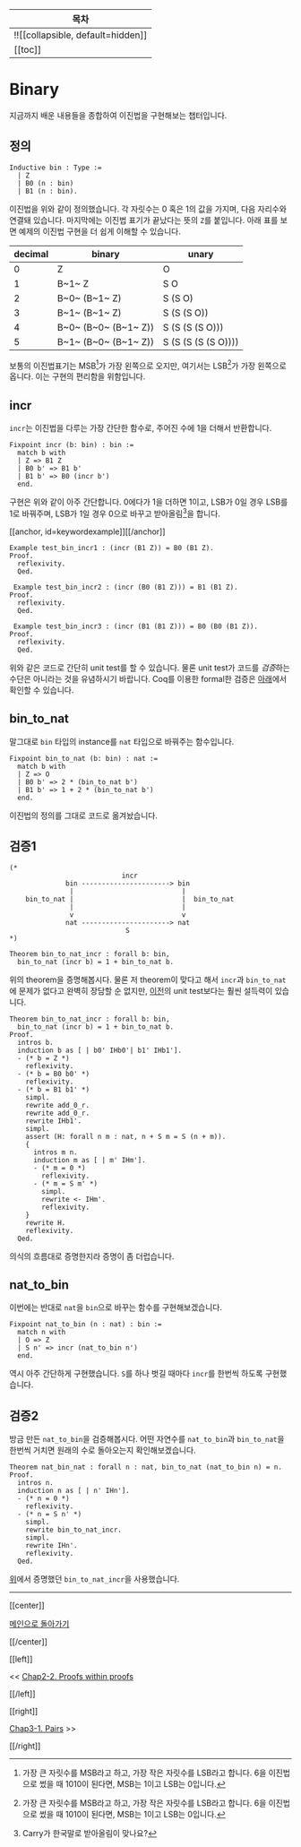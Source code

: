 | 목차 |
|-------------------|
|!![[collapsible, default=hidden]]  |
|[[toc]]|

# Binary

지금까지 배운 내용들을 종합하여 이진법을 구현해보는 챕터입니다.

## 정의

```coq, line_num
Inductive bin : Type :=
  | Z
  | B0 (n : bin)
  | B1 (n : bin).
```

이진법을 위와 같이 정의했습니다. 각 자릿수는 0 혹은 1의 값을 가지며, 다음 자리수와 연결돼 있습니다. 마지막에는 이진법 표기가 끝났다는 뜻의 `Z`를 붙입니다. 아래 표를 보면 예제의 이진법 구현을 더 쉽게 이해할 수 있습니다.

| decimal | binary                | unary                  |
|---------|-----------------------|------------------------|
| 0       | Z                     | O                      |
| 1       | B~1~ Z                | S O                    |
| 2       | B~0~ (B~1~ Z)         | S (S O)                |
| 3       | B~1~ (B~1~ Z)         | S (S (S O))            |
| 4       | B~0~ (B~0~ (B~1~ Z))  | S (S (S (S O)))        |
| 5       | B~1~ (B~0~ (B~1~ Z))  | S (S (S (S (S O))))    |

보통의 이진법표기는 MSB[^sb]가 가장 왼쪽으로 오지만, 여기서는 LSB[^sb]가 가장 왼쪽으로 옵니다. 이는 구현의 편리함을 위함입니다.

[^sb]: 가장 큰 자릿수를 MSB라고 하고, 가장 작은 자릿수를 LSB라고 합니다. 6을 이진법으로 썼을 때 1010이 된다면, MSB는 1이고 LSB는 0입니다.

## incr

`incr`는 이진법을 다루는 가장 간단한 함수로, 주어진 수에 1을 더해서 반환합니다.

```coq, line_num
Fixpoint incr (b: bin) : bin :=
  match b with
  | Z => B1 Z
  | B0 b' => B1 b'
  | B1 b' => B0 (incr b')
  end.
```

구현은 위와 같이 아주 간단합니다. 0에다가 1을 더하면 1이고, LSB가 0일 경우 LSB를 1로 바꿔주며, LSB가 1일 경우 0으로 바꾸고 받아올림[^carry]을 합니다.

[^carry]: Carry가 한국말로 받아올림이 맞나요?

[[anchor, id=keywordexample]][[/anchor]]

```coq, line_num
Example test_bin_incr1 : (incr (B1 Z)) = B0 (B1 Z).
Proof.
  reflexivity.
  Qed.

 Example test_bin_incr2 : (incr (B0 (B1 Z))) = B1 (B1 Z).
Proof.
  reflexivity.
  Qed.

 Example test_bin_incr3 : (incr (B1 (B1 Z))) = B0 (B0 (B1 Z)).
Proof.
  reflexivity.
  Qed.
```

위와 같은 코드로 간단히 unit test를 할 수 있습니다. 물론 unit test가 코드를 *검증*하는 수단은 아니라는 것을 유념하시기 바랍니다. Coq를 이용한 formal한 검증은 [아래](#검증1)에서 확인할 수 있습니다.

## bin_to_nat

말그대로 `bin` 타입의 instance를 `nat` 타입으로 바꿔주는 함수입니다.

```coq, line_num
Fixpoint bin_to_nat (b: bin) : nat :=
  match b with
  | Z => O
  | B0 b' => 2 * (bin_to_nat b')
  | B1 b' => 1 + 2 * (bin_to_nat b')
  end.
```

이진법의 정의를 그대로 코드로 옮겨놨습니다.

## 검증1

```coq, line_num
(*
                            incr
              bin ----------------------> bin
               |                           |
    bin_to_nat |                           |  bin_to_nat
               |                           |
               v                           v
              nat ----------------------> nat
                             S
*)

Theorem bin_to_nat_incr : forall b: bin,
  bin_to_nat (incr b) = 1 + bin_to_nat b.
```

위의 theorem을 증명해봅시다. 물론 저 theorem이 맞다고 해서 `incr`과 `bin_to_nat`에 문제가 없다고 완벽히 장담할 순 없지만, [이전](#keywordexample)의 unit test보다는 훨씬 설득력이 있습니다.

```coq, line_num
Theorem bin_to_nat_incr : forall b: bin,
  bin_to_nat (incr b) = 1 + bin_to_nat b.
Proof.
  intros b.
  induction b as [ | b0' IHb0'| b1' IHb1'].
  - (* b = Z *)
    reflexivity.
  - (* b = B0 b0' *)
    reflexivity.
  - (* b = B1 b1' *)
    simpl.
    rewrite add_0_r.
    rewrite add_0_r.
    rewrite IHb1'.
    simpl.
    assert (H: forall n m : nat, n + S m = S (n + m)).
    {
      intros m n.
      induction m as [ | m' IHm'].
      - (* m = 0 *)
        reflexivity.
      - (* m = S m' *)
        simpl.
        rewrite <- IHm'.
        reflexivity.
    }
    rewrite H.
    reflexivity.
  Qed.
```

의식의 흐름대로 증명한지라 증명이 좀 더럽습니다.

## nat_to_bin

이번에는 반대로 `nat`을 `bin`으로 바꾸는 함수를 구현해보겠습니다.

```coq, line_num
Fixpoint nat_to_bin (n : nat) : bin :=
  match n with
  | O => Z
  | S n' => incr (nat_to_bin n')
  end.
```

역시 아주 간단하게 구현했습니다. `S`를 하나 벗길 때마다 `incr`를 한번씩 하도록 구현했습니다.

## 검증2

방금 만든 `nat_to_bin`을 검증해봅시다. 어떤 자연수를 `nat_to_bin`과 `bin_to_nat`을 한번씩 거치면 원래의 수로 돌아오는지 확인해보겠습니다.

```coq, line_num
Theorem nat_bin_nat : forall n : nat, bin_to_nat (nat_to_bin n) = n.
Proof.
  intros n.
  induction n as [ | n' IHn'].
  - (* n = 0 *)
    reflexivity.
  - (* n = S n' *)
    simpl.
    rewrite bin_to_nat_incr.
    simpl.
    rewrite IHn'.
    reflexivity.
  Qed.
```

[위](검증1)에서 증명했던 `bin_to_nat_incr`을 사용했습니다.

---

[[center]]

[메인으로 돌아가기](index.html)

[[/center]]

[[left]]

<< [Chap2-2. Proofs within proofs](Chap2-2.html)

[[/left]]

[[right]]

[Chap3-1. Pairs](Chap3-1.html) >>

[[/right]]